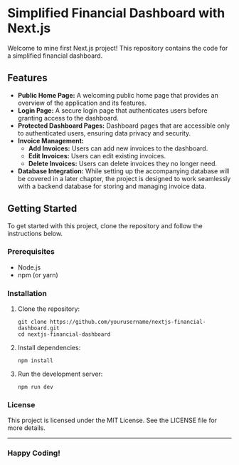 # Simplified Financial Dashboard with Next.js

Welcome to mine first Next.js project! This repository contains the code for a simplified financial dashboard.

## Features

- **Public Home Page:** A welcoming public home page that provides an overview of the application and its features.
- **Login Page:** A secure login page that authenticates users before granting access to the dashboard.
- **Protected Dashboard Pages:** Dashboard pages that are accessible only to authenticated users, ensuring data privacy and security.
- **Invoice Management:**
  - **Add Invoices:** Users can add new invoices to the dashboard.
  - **Edit Invoices:** Users can edit existing invoices.
  - **Delete Invoices:** Users can delete invoices they no longer need.
- **Database Integration:** While setting up the accompanying database will be covered in a later chapter, the project is designed to work seamlessly with a backend database for storing and managing invoice data.

## Getting Started

To get started with this project, clone the repository and follow the instructions below.

### Prerequisites
- Node.js
- npm (or yarn)

### Installation

1. Clone the repository:
   ```
   git clone https://github.com/yourusername/nextjs-financial-dashboard.git
   cd nextjs-financial-dashboard
   ```
2. Install dependencies:
   ```
   npm install
   ```
3. Run the development server:
   ```
   npm run dev
   ```
### License
This project is licensed under the MIT License. See the LICENSE file for more details.

---

### Happy Coding! 
